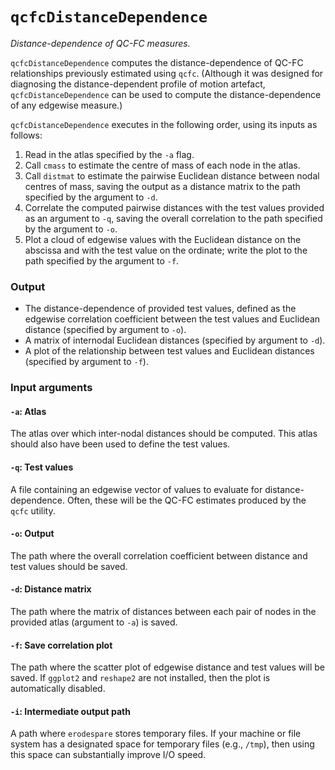 # `qcfcDistanceDependence`

_Distance-dependence of QC-FC measures._

`qcfcDistanceDependence` computes the distance-dependence of QC-FC relationships previously estimated using `qcfc`. (Although it was designed for diagnosing the distance-dependent profile of motion artefact, `qcfcDistanceDependence` can be used to compute the distance-dependence of any edgewise measure.)

`qcfcDistanceDependence` executes in the following order, using its inputs as follows:

 1. Read in the atlas specified by the `-a` flag.
 2. Call `cmass` to estimate the centre of mass of each node in the atlas.
 3. Call `distmat` to estimate the pairwise Euclidean distance between nodal centres of mass, saving the output as a distance matrix to the path specified by the argument to `-d`.
 4. Correlate the computed pairwise distances with the test values provided as an argument to `-q`, saving the overall correlation to the path specified by the argument to `-o`.
 5. Plot a cloud of edgewise values with the Euclidean distance on the abscissa and with the test value on the ordinate; write the plot to the path specified by the argument to `-f`.

### Output

 * The distance-dependence of provided test values, defined as the edgewise correlation coefficient between the test values and Euclidean distance (specified by argument to `-o`).
 * A matrix of internodal Euclidean distances (specified by argument to `-d`).
 * A plot of the relationship between test values and Euclidean distances (specified by argument to `-f`).

### Input arguments

#### `-a`: Atlas

The atlas over which inter-nodal distances should be computed. This atlas should also have been used to define the test values.

#### `-q`: Test values

A file containing an edgewise vector of values to evaluate for distance-dependence. Often, these will be the QC-FC estimates produced by the `qcfc` utility.

#### `-o`: Output

The path where the overall correlation coefficient between distance and test values should be saved.

#### `-d`: Distance matrix

The path where the matrix of distances between each pair of nodes in the provided atlas (argument to `-a`) is saved.

#### `-f`: Save correlation plot

The path where the scatter plot of edgewise distance and test values will be saved. If `ggplot2` and `reshape2` are not installed, then the plot is automatically disabled.

#### `-i`: Intermediate output path

A path where `erodespare` stores temporary files. If your machine or file system has a designated space for temporary files (e.g., `/tmp`), then using this space can substantially improve I/O speed.
